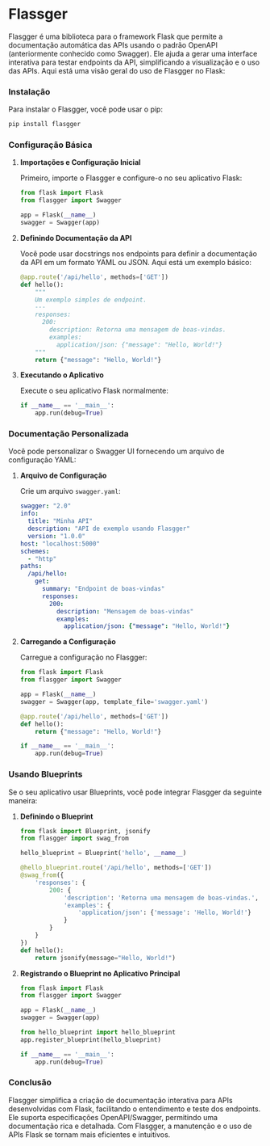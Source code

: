# Flassger

Flasgger é uma biblioteca para o framework Flask que permite a documentação automática das APIs usando o padrão OpenAPI (anteriormente conhecido como Swagger). Ele ajuda a gerar uma interface interativa para testar endpoints da API, simplificando a visualização e o uso das APIs. Aqui está uma visão geral do uso de Flasgger no Flask:

### Instalação

Para instalar o Flasgger, você pode usar o pip:

```bash
pip install flasgger
```

### Configuração Básica

1. **Importações e Configuração Inicial**

   Primeiro, importe o Flasgger e configure-o no seu aplicativo Flask:

   ```python
   from flask import Flask
   from flasgger import Swagger

   app = Flask(__name__)
   swagger = Swagger(app)
   ```

2. **Definindo Documentação da API**

   Você pode usar docstrings nos endpoints para definir a documentação da API em um formato YAML ou JSON. Aqui está um exemplo básico:

   ```python
   @app.route('/api/hello', methods=['GET'])
   def hello():
       """
       Um exemplo simples de endpoint.
       ---
       responses:
         200:
           description: Retorna uma mensagem de boas-vindas.
           examples:
             application/json: {"message": "Hello, World!"}
       """
       return {"message": "Hello, World!"}
   ```

3. **Executando o Aplicativo**

   Execute o seu aplicativo Flask normalmente:

   ```python
   if __name__ == '__main__':
       app.run(debug=True)
   ```

### Documentação Personalizada

Você pode personalizar o Swagger UI fornecendo um arquivo de configuração YAML:

1. **Arquivo de Configuração**

   Crie um arquivo `swagger.yaml`:

   ```yaml
   swagger: "2.0"
   info:
     title: "Minha API"
     description: "API de exemplo usando Flasgger"
     version: "1.0.0"
   host: "localhost:5000"
   schemes:
     - "http"
   paths:
     /api/hello:
       get:
         summary: "Endpoint de boas-vindas"
         responses:
           200:
             description: "Mensagem de boas-vindas"
             examples:
               application/json: {"message": "Hello, World!"}
   ```

2. **Carregando a Configuração**

   Carregue a configuração no Flasgger:

   ```python
   from flask import Flask
   from flasgger import Swagger

   app = Flask(__name__)
   swagger = Swagger(app, template_file='swagger.yaml')

   @app.route('/api/hello', methods=['GET'])
   def hello():
       return {"message": "Hello, World!"}

   if __name__ == '__main__':
       app.run(debug=True)
   ```

### Usando Blueprints

Se o seu aplicativo usar Blueprints, você pode integrar Flasgger da seguinte maneira:

1. **Definindo o Blueprint**

   ```python
   from flask import Blueprint, jsonify
   from flasgger import swag_from

   hello_blueprint = Blueprint('hello', __name__)

   @hello_blueprint.route('/api/hello', methods=['GET'])
   @swag_from({
       'responses': {
           200: {
               'description': 'Retorna uma mensagem de boas-vindas.',
               'examples': {
                   'application/json': {'message': 'Hello, World!'}
               }
           }
       }
   })
   def hello():
       return jsonify(message="Hello, World!")
   ```

2. **Registrando o Blueprint no Aplicativo Principal**

   ```python
   from flask import Flask
   from flasgger import Swagger

   app = Flask(__name__)
   swagger = Swagger(app)

   from hello_blueprint import hello_blueprint
   app.register_blueprint(hello_blueprint)

   if __name__ == '__main__':
       app.run(debug=True)
   ```

### Conclusão

Flasgger simplifica a criação de documentação interativa para APIs desenvolvidas com Flask, facilitando o entendimento e teste dos endpoints. Ele suporta especificações OpenAPI/Swagger, permitindo uma documentação rica e detalhada. Com Flasgger, a manutenção e o uso de APIs Flask se tornam mais eficientes e intuitivos.
